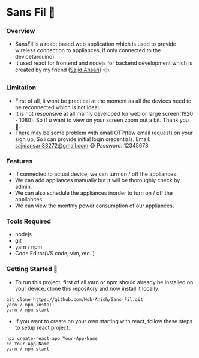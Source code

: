 # Sans Fil 📲

### Overview

- SansFil is a react based web application which is used to provide wireless connection to appliances, if only connected to the device(arduino).
- It used react for frontend and nodejs for backend development which is created by my friend ([Sajid Ansari](https://github.com/SajidAnTechie)) 👈.

### Limitation

- First of all, it wont be practical at the moment as all the devices need to be reconnected which is not ideal.
- It is not responsive at all mainly developed for web or large screen(1920 - 1080). So if u want to view on your screen zoom out a bit. Thank you 🙏.
- There may be some problem with email OTP(few email request) on your sign up, So i can provide initial login credentials.
  Email: sajidansari33272@gmail.com 😅
  Password: 12345678

### Features

- If connected to actual device, we can turn on / off the appliances.
- We can add appliances manually but it will be thoroughly check by admin.
- We can also schedule the appliances inorder to turn on / off the appliances.
- We can view the monthly power consumption of our appliances.

### Tools Required

- nodejs
- git
- yarn / npm
- Code Editor(VS code, vim, etc..)

### Getting Started 🚩

- To run this project, first of all yarn or npm should already be installed on your device, clone this repository and now install it locally:

```
git clone https://github.com/Mob-Anish/Sans-Fil.git
yarn / npm install
yarn / npm start
```

- If you want to create on your own starting with react, follow these steps to setup react project:

```
npx create-react-app Your-App-Name
cd Your-App-Name
yarn / npm start
```
